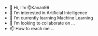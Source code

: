 - 👋 Hi, I’m @Kanan99
- 👀 I’m interested in Artificial Intelligence      
- 🌱 I’m currently learning Machine Learning
- 💞️ I’m looking to collaborate on ...
- 📫 How to reach me ...

<!---
Kanan99/Kanan99 is a ✨ special ✨ repository because its `README.md` (this file) appears on your GitHub profile.
You can click the Preview link to take a look at your changes.
--->
